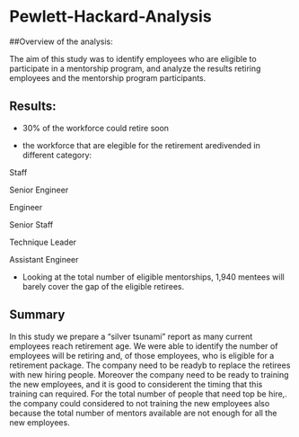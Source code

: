 # Pewlett-Hackard-Analysis

##Overview of the analysis:

The aim of this study was to identify employees who are eligible to participate in a mentorship program, and analyze the results retiring employees and the mentorship program participants.

## Results:

- 30% of the workforce could retire soon

- the workforce that are elegible for the retirement aredivended in different category:

Staff

Senior Engineer

Engineer

Senior Staff

Technique Leader

Assistant Engineer

- Looking at the total number of eligible mentorships, 1,940 mentees will barely cover the gap of the eligible retirees.

## Summary

In this study we prepare a “silver tsunami” report as many current employees reach retirement age. We were able to identify the number of employees will be retiring and, of those employees, who is eligible for a retirement package. The company need to be readyb to replace the retirees with new hiring people. Moreover the company need to be ready to training the new employees, and it is good to considerent the timing that this training can required. For the total number of people that need top be hire,. the company could considered to not training the new employees also because the total number of mentors available are not enough for all the new employees.
